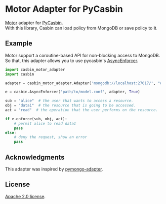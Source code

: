 # Motor Adapter for PyCasbin

[Motor](https://motor.readthedocs.io/en/stable/) adapter for [PyCasbin](https://github.com/casbin/pycasbin).  
With this library, Casbin can load policy from MongoDB or save policy to it.

## Example

Motor support a coroutine-based API for non-blocking access to MongoDB.  
So that, this adapter allows you to use pycasbin's [AsyncEnforcer](https://github.com/casbin/pycasbin/blob/master/casbin/async_enforcer.py).

```py
import casbin_motor_adapter
import casbin

adapter = casbin_motor_adapter.Adapter('mongodb://localhost:27017/', "dbname")

e = casbin.AsyncEnforcer('path/to/model.conf', adapter, True)

sub = "alice"  # the user that wants to access a resource.
obj = "data1"  # the resource that is going to be accessed.
act = "read"  # the operation that the user performs on the resource.

if e.enforce(sub, obj, act):
    # permit alice to read data1
    pass
else:
    # deny the request, show an error
    pass
```

## Acknowledgments

This adapter was inspired by [pymongo-adapter](https://github.com/pycasbin/pymongo-adapter).

## License

[Apache 2.0 license](./LICENSE.txt).